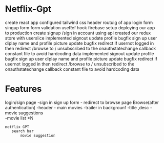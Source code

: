 # Netflix-Gpt
  create react app
  configured tailwind css
  header
  routuig of app
  login form 
  singup form
  form validation
  useRef hook
  firebase setup
  deploying our app to production
  create signup /sign in account using api
  created our redux store with userslice
  implemented signout
  update profile
  bugfix sign up user diplay name and profile picture update
  bugfix redirect if usernot logged in then redirect /browse to /
  unsubscribed to the onauthstatechange callback
  constant file to avoid hardcoding data
   implemented signout
  update profile
  bugfix sign up user diplay name and profile picture update
  bugfix redirect if usernot logged in then redirect /browse to /
  unsubscribed to the onauthstatechange callback
  constant file to avoid hardcoding data








# Features

  login/sign page
     -sign in sign up form
        - redirect to browse page
  Browse(after authentication)
     -header
    - main movies
         -trailer in backgrounf
         -title ,desc
         -movie suggestions  
            -movie list  *N 

    netflix GPT
       search bar
           movie suggestion        
